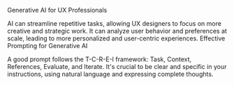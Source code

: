 Generative AI for UX Professionals

AI can streamline repetitive tasks, allowing UX designers to focus on more creative and strategic work.
It can analyze user behavior and preferences at scale, leading to more personalized and user-centric experiences.
Effective Prompting for Generative AI

A good prompt follows the T-C-R-E-I framework: Task, Context, References, Evaluate, and Iterate.
It's crucial to be clear and specific in your instructions, using natural language and expressing complete thoughts.